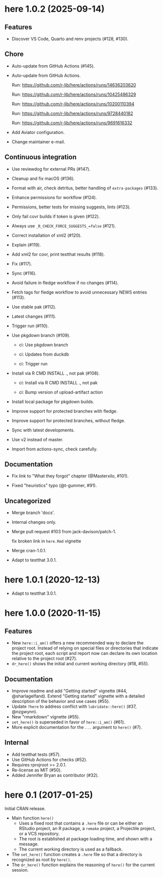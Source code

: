 <!-- NEWS.md is maintained by https://fledge.cynkra.com, contributors should not edit this file -->

# here 1.0.2 (2025-09-14)

## Features

- Discover VS Code, Quarto and renv projects (#128, #130).

## Chore

- Auto-update from GitHub Actions (#145).

- Auto-update from GitHub Actions.

  Run: https://github.com/r-lib/here/actions/runs/14636203620

  Run: https://github.com/r-lib/here/actions/runs/10425486329

  Run: https://github.com/r-lib/here/actions/runs/10200110394

  Run: https://github.com/r-lib/here/actions/runs/9728440182

  Run: https://github.com/r-lib/here/actions/runs/9691616332

- Add Aviator configuration.

- Change maintainer e-mail.

## Continuous integration

- Use reviewdog for external PRs (#147).

- Cleanup and fix macOS (#136).

- Format with air, check detritus, better handling of `extra-packages` (#133).

- Enhance permissions for workflow (#124).

- Permissions, better tests for missing suggests, lints (#123).

- Only fail covr builds if token is given (#122).

- Always use `_R_CHECK_FORCE_SUGGESTS_=false` (#121).

- Correct installation of xml2 (#120).

- Explain (#119).

- Add xml2 for covr, print testthat results (#118).

- Fix (#117).

- Sync (#116).

- Avoid failure in fledge workflow if no changes (#114).

- Fetch tags for fledge workflow to avoid unnecessary NEWS entries (#113).

- Use stable pak (#112).

- Latest changes (#111).

- Trigger run (#110).

- Use pkgdown branch (#109).

  - ci: Use pkgdown branch

  - ci: Updates from duckdb

  - ci: Trigger run

- Install via R CMD INSTALL ., not pak (#108).

  - ci: Install via R CMD INSTALL ., not pak

  - ci: Bump version of upload-artifact action

- Install local package for pkgdown builds.

- Improve support for protected branches with fledge.

- Improve support for protected branches, without fledge.

- Sync with latest developments.

- Use v2 instead of master.

- Import from actions-sync, check carefully.

## Documentation

- Fix link to "What they forgot" chapter (@Masterxilo, #101).

- Fixed "heuristics" typo (@t-gummer, #91).

## Uncategorized

- Merge branch 'docs'.

- Internal changes only.

- Merge pull request #103 from jack-davison/patch-1.

  fix broken link in `here.Rmd` vignette

- Merge cran-1.0.1.

- Adapt to testthat 3.0.1.


# here 1.0.1 (2020-12-13)

- Adapt to testthat 3.0.1.


# here 1.0.0 (2020-11-15)

## Features

- New `here::i_am()` offers a new recommended way to declare the project root. Instead of relying on special files or directories that indicate the project root, each script and report now can declare its own location relative to the project root (#27).
- `dr_here()` shows the initial and current working directory (#18, #55).

## Documentation

- Improve readme and add "Getting started" vignette (#44, @sharlagelfand). Extend "Getting started" vignette with a detailed description of the behavior and use cases (#55).
- Update `?here` to address conflict with `lubridate::here()` (#37, @nzgwynn).
- New "rmarkdown" vignette (#55).
- `set_here()` is superseded in favor of `here::i_am()` (#61).
- More explicit documentation for the `...` argument to `here()` (#7).

## Internal

- Add testthat tests (#57).
- Use GitHub Actions for checks (#52).
- Requires rprojroot >= 2.0.1.
- Re-license as MIT (#50).
- Added Jennifer Bryan as contributor (#32).


# here 0.1 (2017-01-25)

Initial CRAN release.

- Main function `here()`
    - Uses a fixed root that contains a `.here` file or can be either an RStudio project, an R package, a `remake` project, a Projectile project, or a VCS repository.
    - The root is established at package loading time, and shown with a message.
    - The current working directory is used as a fallback.
- The `set_here()` function creates a `.here` file so that a directory is recognized as root by `here()`.
- The `dr_here()` function explains the reasoning of `here()` for the current session.
